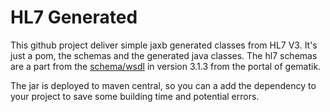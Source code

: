 # HL7 Generated

This github project deliver simple jaxb generated classes from HL7 V3. It's just a pom, the schemas and the generated java classes. 
The hl7 schemas are a part from the [schema/wsdl](https://fachportal.gematik.de/fileadmin/user_upload/fachportal/files/Spezifikationen/Produktivbetrieb/Schemata_WDSL/OPB3.1_R3.1.3_Schemadateien_20200302.zip) in version 3.1.3 from the portal of gematik.

The jar is deployed to maven central, so you can a add the dependency to your project to save some building time and potential errors. 